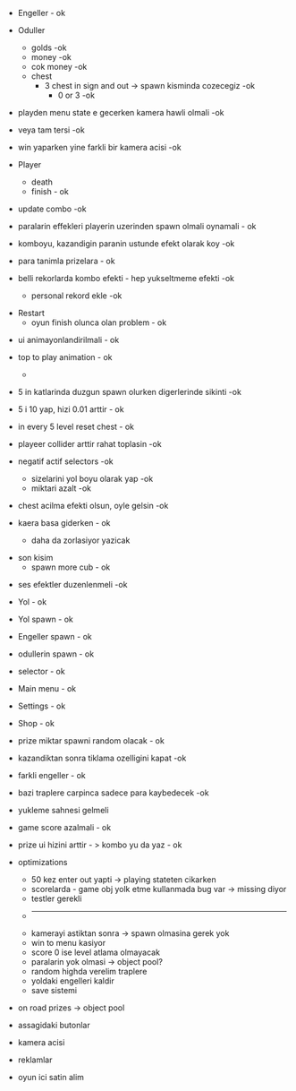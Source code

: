 * Engeller - ok
* Oduller 
  * golds -ok
  * money -ok
  * cok money -ok
  * chest 
    * 3 chest in sign and out -> spawn kisminda cozecegiz -ok
      * 0 or 3 -ok
  
* playden menu state e gecerken kamera hawli olmali -ok
* veya tam tersi -ok
* win yaparken yine farkli bir kamera acisi -ok

* Player
  * death
  * finish - ok
  
- update combo -ok

- paralarin effekleri playerin uzerinden spawn olmali oynamali - ok
- komboyu, kazandigin paranin ustunde efekt olarak koy -ok
- para tanimla prizelara - ok
- belli rekorlarda kombo efekti - hep yukseltmeme efekti -ok
  - personal rekord ekle -ok


* Restart
  * oyun finish olunca olan problem - ok 

- ui animayonlandirilmali - ok
- top to play animation - ok

  - 
- 5 in katlarinda duzgun spawn olurken digerlerinde sikinti -ok
- 5 i 10 yap, hizi 0.01 arttir - ok

- in every 5 level reset chest - ok
- playeer collider arttir rahat toplasin -ok

- negatif actif selectors -ok
  - sizelarini yol boyu olarak yap -ok
  - miktari azalt -ok
  
- chest acilma efekti olsun, oyle gelsin -ok
- kaera basa giderken - ok
  - daha da zorlasiyor yazicak
  
* son kisim 
  * spawn more cub - ok


- ses efektler duzenlenmeli -ok
* Yol - ok
* Yol spawn - ok
* Engeller spawn - ok
* odullerin spawn - ok
* selector - ok

* Main menu - ok
* Settings - ok
* Shop - ok

- prize miktar spawni random olacak - ok

- kazandiktan sonra tiklama ozelligini kapat -ok

- farkli engeller - ok

- bazi traplere carpinca sadece para kaybedecek -ok
- yukleme sahnesi gelmeli

- game score azalmali - ok

* prize ui hizini arttir - > kombo  yu da yaz - ok

* optimizations
  * 50 kez enter out yapti -> playing stateten cikarken
  * scorelarda - game obj yolk etme kullanmada bug var -> missing diyor
  * testler gerekli
  * --------------------
  * kamerayi astiktan sonra -> spawn olmasina gerek yok
  * win to menu kasiyor
  * score 0 ise level atlama olmayacak
  * paralarin yok olmasi -> object pool?
  * random highda verelim traplere
  * yoldaki engelleri kaldir
  * save sistemi
  
* on road prizes -> object pool
* assagidaki butonlar
* kamera acisi

* reklamlar
* oyun ici satin alim



